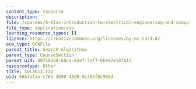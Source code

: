 ```yaml
---
content_type: resource
description: ''
file: /courses/6-01sc-introduction-to-electrical-engineering-and-computer-science-i-spring-2011/56b7afaec78b3b9048d99c783f8c908d_swLab13.zip
file_type: application/zip
learning_resource_types: []
license: https://creativecommons.org/licenses/by-nc-sa/4.0/
ocw_type: OCWFile
parent_title: Search Algorithms
parent_type: CourseSection
parent_uid: 497582d8-68ca-82e7-7ef7-6b997e187b13
resourcetype: Other
title: swLab13.zip
uid: 56b7afae-c78b-3b90-48d9-9c783f8c908d
---
```

